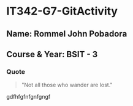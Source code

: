 # IT342-G7-GitActivity


## Name: Rommel John Pobadora  
## Course & Year: BSIT - 3


### Quote
> "Not all those who wander are lost."

gdfhfgfnfgnfgngf
